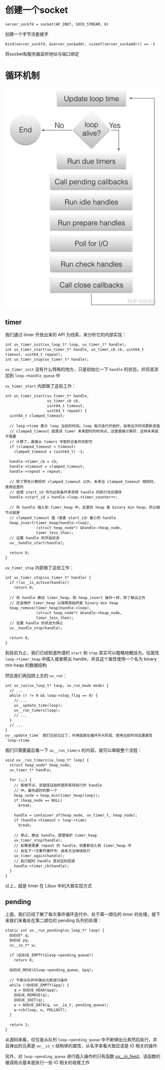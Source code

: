 # 创建一个socket

```
server_sockfd = socket(AF_INET, SOCK_STREAM, 0)
```

创建一个字节流套接字

```
bind(sercer_sockfd, &server_sockaddr, sizeof(server_sockaddr)) == -1
```

将socket和服务器监听地址与端口绑定





# 循环机制

![img](./img/825468-20181122093330626-2091324038.png)

##  timer

我们通过 timer 开放出来的 API 为线索，来分析它的内部实现：

```text
int uv_timer_init(uv_loop_t* loop, uv_timer_t* handle);
int uv_timer_start(uv_timer_t* handle, uv_timer_cb cb, uint64_t timeout, uint64_t repeat);
int uv_timer_stop(uv_timer_t* handle);
```

`uv_timer_init` 没有什么特殊的地方，只是初始化一下 `handle` 的状态，并将其添加到 `loop->handle_queue` 中

`uv_timer_start` 内部做了这些工作：

```text
int uv_timer_start(uv_timer_t* handle,
                   uv_timer_cb cb,
                   uint64_t timeout,
                   uint64_t repeat) {
  uint64_t clamped_timeout;

  // loop->time 表示 loop 当前的时间。loop 每次迭代开始时，会用当次时间更新该值
  // clamped_timeout 就是该 timer 未来超时的时间点，这里直接计算好，这样未来就不需要
  // 计算了，直接从 timers 中取符合条件的即可
  if (clamped_timeout < timeout)
    clamped_timeout = (uint64_t) -1;

  handle->timer_cb = cb;
  handle->timeout = clamped_timeout;
  handle->repeat = repeat;

  // 除了预先计算好的 clamped_timeout 以外，未来当 clamped_timeout 相同时，使用这里的
  // 自增 start_id 作为比较条件来觉得 handle 的执行先后顺序
  handle->start_id = handle->loop->timer_counter++;

  // 将 handle 插入到 timer_heap 中，这里的 heap 是 binary min heap，所以根节点就是
  // clamped_timeout 值（或者 start_id）最小的 handle
  heap_insert(timer_heap(handle->loop),
              (struct heap_node*) &handle->heap_node,
              timer_less_than);
  // 设置 handle 的开始状态
  uv__handle_start(handle);

  return 0;
}
```

`uv_timer_stop` 内部做了这些工作：

```text
int uv_timer_stop(uv_timer_t* handle) {
  if (!uv__is_active(handle))
    return 0;

  // 将 handle 移出 timer_heap，和 heap_insert 操作一样，除了移出之外
  // 还会维护 timer_heap 以保障其始终是 binary min heap
  heap_remove(timer_heap(handle->loop),
              (struct heap_node*) &handle->heap_node,
              timer_less_than);
  // 设置 handle 的状态为停止
  uv__handle_stop(handle);

  return 0;
}
```

到目前为止，我们已经知道所谓的 `start` 和 `stop` 其实可以粗略地概括为，往属性 `loop->timer_heap` 中插入或者移出 handle，并且这个属性使用一个名为 binary min heap 的数据结构

然后我们再回顾上文的 `uv_run`：

```text
int uv_run(uv_loop_t* loop, uv_run_mode mode) {
  // ...
  while (r != 0 && loop->stop_flag == 0) {
    // ...
    uv__update_time(loop);
    uv__run_timers(loop);
    // ...
  }
  // ...
}
uv__update_time` 我们已经见过了，作用就是在循环开头阶段、使用当前时间设置属性 `loop->time
```

我们只需要最后看一下 `uv__run_timers` 的内容，就可以串联整个流程：

```text
void uv__run_timers(uv_loop_t* loop) {
  struct heap_node* heap_node;
  uv_timer_t* handle;

  for (;;) {
    // 取根节点，该值保证始终是所有待执行的 handle
    // 中，最先超时的那一个
    heap_node = heap_min(timer_heap(loop));
    if (heap_node == NULL)
      break;

    handle = container_of(heap_node, uv_timer_t, heap_node);
    if (handle->timeout > loop->time)
      break;

    // 停止、移出 handle、顺便维护 timer_heap
    uv_timer_stop(handle);
    // 如果是需要 repeat 的 handle，则重新加入到 timer_heap 中
    // 会在下一次事件循环中、由本方法继续执行
    uv_timer_again(handle);
    // 执行超时 handle 其对应的回调
    handle->timer_cb(handle);
  }
}
```

以上，就是 timer 在 Libuv 中的大致实现方式

## pending

上面，我们已经了解了每次事件循环迭代中、处于第一顺位的 timer 的处理，接下来我们来看处在第二顺位的 pending 队列的处理：

```text
static int uv__run_pending(uv_loop_t* loop) {
  QUEUE* q;
  QUEUE pq;
  uv__io_t* w;

  if (QUEUE_EMPTY(&loop->pending_queue))
    return 0;

  QUEUE_MOVE(&loop->pending_queue, &pq);

  // 不断从队列中弹出元素进行操作
  while (!QUEUE_EMPTY(&pq)) {
    q = QUEUE_HEAD(&pq);
    QUEUE_REMOVE(q);
    QUEUE_INIT(q);
    w = QUEUE_DATA(q, uv__io_t, pending_queue);
    w->cb(loop, w, POLLOUT);
  }

  return 1;
}
```

从源码来看，仅仅是从队列 `loop->pending_queue` 中不断弹出元素然后执行，并且弹出的元素是 `uv__io_t` 结构体的属性，从名字来看大致应该是 IO 相关的操作

另外，对 `loop->pending_queue` 进行插入操作的只有函数 [uv__io_feed](https://link.zhihu.com/?target=https%3A//github.com/going-merry0/libuv/blob/feature/learn/src/unix/core.c%23L951)，该函数的被调用点基本是执行一些 IO 相关的收尾工作